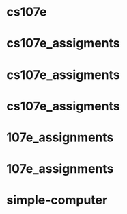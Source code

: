 # cs107e
# cs107e_assigments
# cs107e_assigments
# cs107e_assigments
# 107e_assignments
# 107e_assignments
# simple-computer
